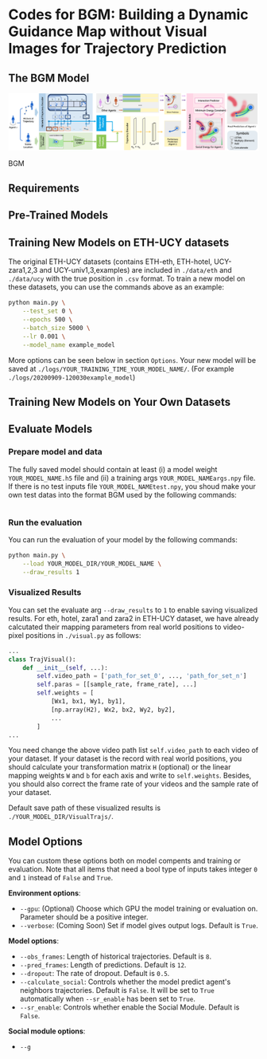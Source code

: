 <!--
 * @Author: ConghaoWong
 * @Date: 2019-12-20 09:37:18
 * @LastEditors: Conghao Wong
 * @LastEditTime: 2020-09-09 13:34:24
 * @Description: file contentz
 -->

# Codes for BGM: Building a Dynamic Guidance Map without Visual Images for Trajectory Prediction

## The BGM Model

<div align='center'><img src="./figures/overview.png"></img></div>

BGM

## Requirements

## Pre-Trained Models

## Training New Models on ETH-UCY datasets

The original  ETH-UCY datasets (contains ETH-eth, ETH-hotel, UCY-zara1,2,3 and UCY-univ1,3,examples) are included in `./data/eth` and `./data/ucy` with the true position in `.csv` format.
To train a new model on these datasets, you can use the commands above as an example:

```bash
python main.py \
    --test_set 0 \
    --epochs 500 \
    --batch_size 5000 \
    --lr 0.001 \
    --model_name example_model
```

More options can be seen below in section `Options`.
Your new model will be saved at `./logs/YOUR_TRAINING_TIME_YOUR_MODEL_NAME/`.
(For example `./logs/20200909-120030example_model`)

## Training New Models on Your Own Datasets

## Evaluate Models

### Prepare model and data

The fully saved model should contain at least (i) a model weight `YOUR_MODEL_NAME.h5` file and (ii) a training args `YOUR_MODEL_NAMEargs.npy` file.
If there is no test inputs file `YOUR_MODEL_NAMEtest.npy`, you shoud make your own test datas into the format BGM used by the following commands:

```bash

```

### Run the evaluation

You can run the evaluation of your model by the following commands:

```bash
python main.py \
    --load YOUR_MODEL_DIR/YOUR_MODEL_NAME \
    --draw_results 1
```

### Visualized Results

You can set the evaluate arg `--draw_results` to `1` to enable saving visualized results.
For eth, hotel, zara1 and zara2 in ETH-UCY dataset, we have already calcutated their mapping parameters from real world positions to video-pixel positions in `./visual.py` as follows:

```python
...
class TrajVisual():
    def __init__(self, ...):
        self.video_path = ['path_for_set_0', ..., 'path_for_set_n']
        self.paras = [[sample_rate, frame_rate], ...]
        self.weights = [
            [Wx1, bx1, Wy1, by1],
            [np.array(H2), Wx2, bx2, Wy2, by2],
            ...
        ]
...
```

You need change the above video path list `self.video_path` to each video of your dataset.
If your dataset is the record with real world positions, you should calculate your transformation matrix `H` (optional) or the linear mapping weights `W` and `b` for each axis and write to `self.weights`.
Besides, you should also correct the frame rate of your videos and the sample rate of your dataset.

Default save path of these visualized results is `./YOUR_MODEL_DIR/VisualTrajs/`.

## Model Options

You can custom these options both on model compents and training or evaluation.
Note that all items that need a bool type of inputs takes integer `0` and `1` instead of `False` and `True`. 

**Environment options**:

- `--gpu`: (Optional) Choose which GPU the model training or evaluation on.
Parameter should be a positive integer.
- `--verbose`: (Coming Soon) Set if model gives output logs.
Default is `True`.

**Model options**:

- `--obs_frames`: Length of historical trajectories.
Default is `8`.
- `--pred_frames`: Length of predictions.
Default is `12`.
- `--dropout`: The rate of dropout.
Default is `0.5`.
- `--calculate_social`: Controls whether the model predict agent's neighbors trajectories.
Default is `False`.
It will be set to `True` automatically when `--sr_enable` has been set to `True`.
- `--sr_enable`: Controls whether enable the Social Module.
Default is `False`.

**Social module options**:

- `--g`
